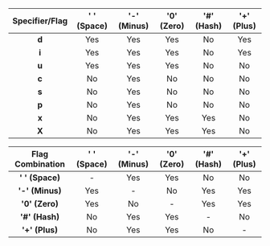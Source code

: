 | Specifier/Flag | ' ' (Space) | '-' (Minus) | '0' (Zero) | '#' (Hash) | '+' (Plus) |
|:--------------:|:-----------:|:-----------:|:----------:|:----------:|:----------:|
|       **d**    |     Yes     |     Yes     |     Yes    |     No     |     Yes    |
|       **i**    |     Yes     |     Yes     |     Yes    |     No     |     Yes    |
|       **u**    |     Yes     |     Yes     |     Yes    |     No     |     No     |
|       **c**    |     No      |     Yes     |     No     |     No     |     No     |
|       **s**    |     No      |     Yes     |     No     |     No     |     No     |
|       **p**    |     No      |     Yes     |     No     |     No     |     No     |
|       **x**    |     No      |     Yes     |     Yes    |     Yes    |     No     |
|       **X**    |     No      |     Yes     |     Yes    |     Yes    |     No     |

| Flag Combination | ' ' (Space) | '-' (Minus) | '0' (Zero) | '#' (Hash) | '+' (Plus) |
|:----------------:|:-----------:|:-----------:|:----------:|:----------:|:----------:|
|    **' ' (Space)**   |      -      |     Yes     |     Yes    |     No     |     No    |
|    **'-' (Minus)**   |     Yes     |      -      |     No     |     Yes    |     Yes    |
|    **'0' (Zero)**   |     Yes     |     No      |      -     |     Yes    |     Yes    |
|    **'#' (Hash)**   |     No      |     Yes     |     Yes    |      -     |     No     |
|    **'+' (Plus)**   |     No     |     Yes     |     Yes    |     No     |      -     |
